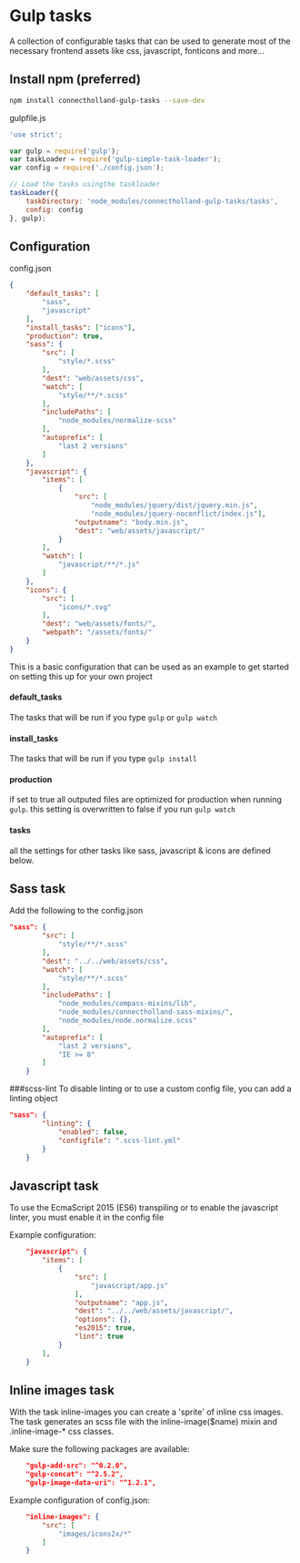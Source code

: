 # Gulp tasks
A collection of configurable tasks that can be used to generate most of the necessary frontend assets like css, javascript, fonticons and more…

## Install npm (preferred)

```bash
npm install connectholland-gulp-tasks --save-dev
```

gulpfile.js

```javascript
'use strict';

var gulp = require('gulp');
var taskLoader = require('gulp-simple-task-loader');
var config = require('./config.json');

// Load the tasks usingthe taskloader
taskLoader({
    taskDirectory: 'node_modules/connectholland-gulp-tasks/tasks',
    config: config
}, gulp);

```

## Configuration
config.json

```json
{
    "default_tasks": [
        "sass",
        "javascript"
    ],
    "install_tasks": ["icons"],
    "production": true,
    "sass": {
        "src": [
            "style/*.scss"
        ],
        "dest": "web/assets/css",
        "watch": [
            "style/**/*.scss"
        ],
        "includePaths": [
            "node_modules/normalize-scss"
        ],
        "autoprefix": [
            "last 2 versions"
        ]
    },
    "javascript": {
        "items": [
            {
                "src": [
                    "node_modules/jquery/dist/jquery.min.js",
                    "node_modules/jquery-noconflict/index.js"],
                "outputname": "body.min.js",
                "dest": "web/assets/javascript/"
            }
        ],
        "watch": [
            "javascript/**/*.js"
        ]
    },
    "icons": {
        "src": [
            "icons/*.svg"
        ],
        "dest": "web/assets/fonts/",
        "webpath": "/assets/fonts/"
    }
}
```
This is a basic configuration that can be used as an example to get started on setting this up for your own project

#### default_tasks 
The tasks that will be run if you type `gulp` or `gulp watch` 

#### install_tasks
The tasks that will be run if you type `gulp install`

#### production
if set to true all outputed files are optimized for production when running `gulp`. this setting is overwritten to false if you run `gulp watch`

#### tasks
all the settings for other tasks like sass, javascript & icons are defined below.


## Sass task
Add the following to the config.json

```json
"sass": {
        "src": [
            "style/**/*.scss"
        ],
        "dest": "../../web/assets/css",
        "watch": [
            "style/**/*.scss"
        ],
        "includePaths": [
            "node_modules/compass-mixins/lib",
            "node_modules/connectholland-sass-mixins/",
            "node_modules/node.normalize.scss"
        ],
        "autoprefix": [
            "last 2 versions",
            "IE >= 8"
        ]
    }
```

###scss-lint
To disable linting or to use a custom config file, you can add a linting object

```json
"sass": {
        "linting": {
            "enabled": false,
            "configfile": ".scss-lint.yml"
        }
    }
```


## Javascript task

To use the EcmaScript 2015 (ES6) transpiling or to enable the javascript linter, you must enable it in the config file

Example configuration:

```json
    "javascript": {
        "items": [
            {
                "src": [
                    "javascript/app.js"
                ],
                "outputname": "app.js",
                "dest": "../../web/assets/javascript/",
                "options": {},
                "es2015": true,
                "lint": true
            }
        ],
    }
```

## Inline images task

With the task inline-images you can create a 'sprite' of inline css images. The task
generates an scss file with the inline-image($name) mixin and .inline-image-* css classes.

Make sure the following packages are available:

```json
    "gulp-add-src": "^0.2.0",
    "gulp-concat": "^2.5.2",
    "gulp-image-data-uri": "^1.2.1",
```

Example configuration of config.json:

```json
    "inline-images": {
        "src": [
            "images/icons2x/*"
        ]
    }
```

